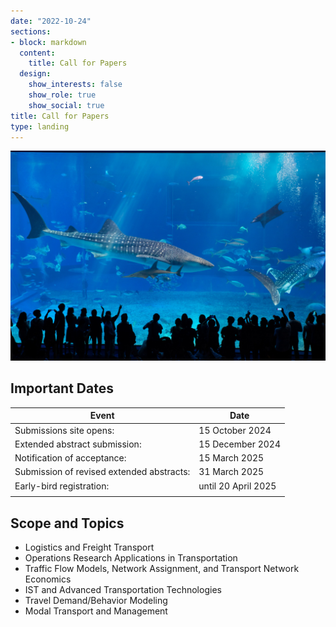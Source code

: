 ```yaml
---
date: "2022-10-24"
sections:
- block: markdown
  content:
    title: Call for Papers
  design:
    show_interests: false
    show_role: true
    show_social: true
title: Call for Papers
type: landing
---
```


<!-- Please see below for a list of topics. -->

![](aqua.jpg)

## Important Dates

| Event | Date |
| ------------------| ------------------------------ |
| Submissions site opens: | 15 October 2024 |
| Extended abstract submission: | 15 December 2024 |
| Notification of acceptance: | 15 March 2025 |
| Submission of revised extended abstracts: | 31 March 2025 |
| Early-bird registration: | until 20 April 2025 |
|||

## Scope and Topics

- Logistics and Freight Transport
- Operations Research Applications in Transportation
- Traffic Flow Models, Network Assignment, and Transport Network Economics
- IST and Advanced Transportation Technologies
- Travel Demand/Behavior Modeling
- Modal Transport and Management

